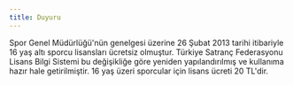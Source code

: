 ```yaml
---
title: Duyuru
---
```

Spor Genel Müdürlüğü'nün genelgesi üzerine 26 Şubat 2013 tarihi itibariyle 16 yaş altı sporcu lisansları ücretsiz olmuştur. Türkiye Satranç Federasyonu Lisans Bilgi Sistemi bu değişikliğe göre yeniden yapılandırılmış ve kullanıma hazır hale getirilmiştir. 16 yaş üzeri sporcular için lisans ücreti 20 TL'dir.
